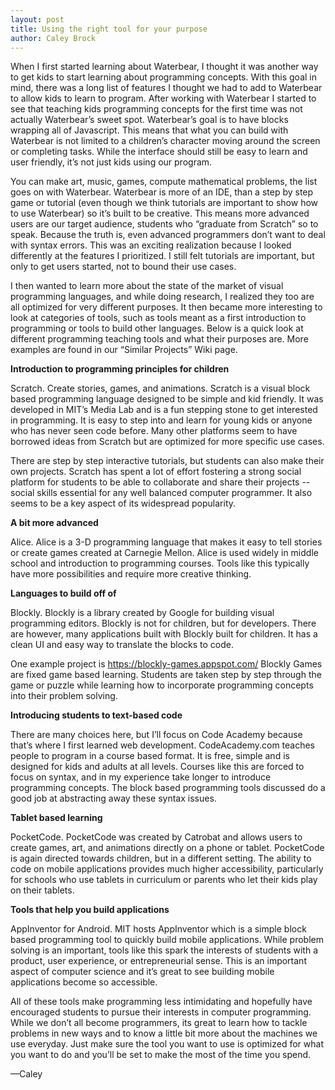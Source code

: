 ```yaml
---
layout: post
title: Using the right tool for your purpose
author: Caley Brock
---
```


When I first started learning about Waterbear, I thought it was another way to get kids to start learning about programming concepts. With this goal in mind, there was a long list of features I thought we had to add to Waterbear to allow kids to learn to program. After working with Waterbear I started to see that teaching kids programming concepts for the first time was not actually Waterbear’s sweet spot. Waterbear’s goal is to have blocks wrapping all of Javascript. This means that what you can build with Waterbear is not limited to a children’s character moving around the screen or completing tasks. While the interface should still be easy to learn and user friendly, it’s not just kids using our program. 

You can make art, music, games, compute mathematical problems, the list goes on with Waterbear. Waterbear is more of an IDE, than a step by step game or tutorial (even though we think tutorials are important to show how to use Waterbear) so it’s built to be creative. This means more advanced users are our target audience, students who “graduate from Scratch” so to speak.  Because the truth is, even advanced programmers don’t want to deal with syntax errors. This was an exciting realization because I looked differently at the features I prioritized. I still felt tutorials are important, but only to get users started, not to bound their use cases.

I then wanted to learn more about the state of the market of visual programming languages, and while doing research, I realized they too are all optimized for very different purposes. It then became more interesting to look at categories of tools, such as tools meant as a first introduction to programming or tools to build other languages. Below is a quick look at different programming teaching tools and what their purposes are. More examples are found in our “Similar Projects” Wiki page.

**Introduction to programming principles for children**

Scratch. Create stories, games, and animations. 
Scratch is a visual block based programming language designed to be simple and kid friendly. It was developed in MIT’s Media Lab and is a fun stepping stone to get interested in programming. It is easy to step into and learn for young kids or anyone who has never seen code before. Many other platforms seem to have borrowed ideas from Scratch but are optimized for more specific use cases.

There are step by step interactive tutorials, but students can also make their own projects. Scratch has spent a lot of effort fostering a strong social platform for students to be able to collaborate and share their projects -- social skills essential for any well balanced computer programmer. It also seems to be a key aspect of its widespread popularity. 

**A bit more advanced**

Alice.
Alice is a 3-D programming language that makes it easy to tell stories or create games created at Carnegie Mellon. Alice is used widely in middle school and introduction to programming courses. Tools like this typically have more possibilities and require more creative thinking.

**Languages to build off of**

Blockly.
Blockly is a library created by Google for building visual programming editors. Blockly is not for children, but for developers. There are however, many applications built with Blockly built for children. It has a clean UI and easy way to translate the blocks to code.

One example project is https://blockly-games.appspot.com/ 
Blockly Games are fixed game based learning. Students are taken step by step through the game or puzzle while learning how to incorporate programming concepts into their problem solving. 

**Introducing students to text-based code**

There are many choices here, but I’ll focus on Code Academy because that’s where I first learned web development. 
CodeAcademy.com teaches people to program in a course based format. It is free, simple and is designed for kids and adults at all levels. Courses like this are forced to focus on syntax, and in my experience take longer to introduce programming concepts. The block based programming tools discussed do a good job at abstracting away these syntax issues.

**Tablet based learning**

PocketCode.
PocketCode was created by Catrobat and allows users to create games, art, and animations directly on a phone or tablet.  PocketCode is again directed towards children, but in a different setting. The ability to code on mobile applications provides much higher accessibility, particularly for schools who use tablets in curriculum or parents who let their kids play on their tablets.

**Tools that help you build applications**

AppInventor for Android.
MIT hosts AppInventor which is a simple block based programming tool to quickly build mobile applications. While problem solving is an important, tools like this spark the interests of students with a product, user experience, or entrepreneurial sense. This is an important aspect of computer science and it’s great to see building mobile applications become so accessible. 


All of these tools make programming less intimidating and hopefully have encouraged students to pursue their interests in computer programming. While we don’t all become programmers, its great to learn how to tackle problems in new ways and to know a little bit more about the machines we use everyday. Just make sure the tool you want to use is optimized for what you want to do and you’ll be set to make the most of the time you spend.


—Caley
